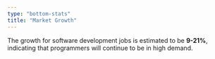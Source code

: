 ```yaml
---
type: "bottom-stats"
title: "Market Growth"
---
```

The growth for software development jobs is estimated to be **9-21%**, indicating that programmers will continue to be in high demand. 